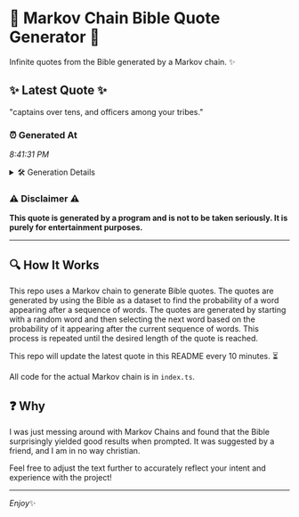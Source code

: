 # 📖 Markov Chain Bible Quote Generator 📖

Infinite quotes from the Bible generated by a Markov chain. ✨

## ✨ Latest Quote ✨
"captains over tens, and officers among your tribes."

### ⏰ Generated At
*8:41:31 PM*

<details>
    <summary>🛠️ Generation Details</summary>
    <p>
        <strong>🌱 Seed:</strong> captains<br>
        <strong>🔄 Iterations:</strong> 7<br>
        <strong>📜 Context History:</strong><br>[ captains ]: over<br>[ captains, over ]: tens,<br>[ captains, over, tens, ]: and<br>[ captains, over, tens,, and ]: officers<br>[ captains, over, tens,, and, officers ]: among<br>[ captains, over, tens,, and, officers, among ]: your<br>[ over, tens,, and, officers, among, your ]: tribes.<br>
    </p>
</details>

### ⚠️ Disclaimer ⚠️
**This quote is generated by a program and is not to be taken seriously. It is purely for entertainment purposes.**

---

## 🔍 How It Works

This repo uses a Markov chain to generate Bible quotes. The quotes are generated by using the Bible as a dataset to find the probability of a word appearing after a sequence of words. The quotes are generated by starting with a random word and then selecting the next word based on the probability of it appearing after the current sequence of words. This process is repeated until the desired length of the quote is reached.

This repo will update the latest quote in this README every 10 minutes. ⏳

All code for the actual Markov chain is in `index.ts`.

## ❓ Why

I was just messing around with Markov Chains and found that the Bible surprisingly yielded good results when prompted. 
It was suggested by a friend, and I am in no way christian.

Feel free to adjust the text further to accurately reflect your intent and experience with the project!

---

*Enjoy*✨
